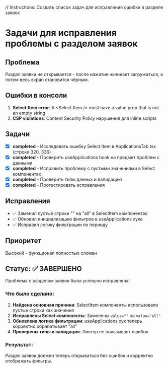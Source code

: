 // Instructions: Создать список задач для исправления ошибки в разделе заявок

# Задачи для исправления проблемы с разделом заявок

## Проблема
Раздел заявки не открывается - после нажатия начинает загружаться, а потом весь экран становится чёрным.

## Ошибки в консоли
1. **Select.Item error**: A <Select.Item /> must have a value prop that is not an empty string
2. **CSP violations**: Content Security Policy нарушения для inline scripts

## Задачи
- [x] **completed** - Исследовать ошибку Select.Item в ApplicationsTab.tsx (строки 320, 336)
- [x] **completed** - Проверить useApplications hook на предмет проблем с данными
- [x] **completed** - Исправить проблему с пустыми значениями в Select компонентах
- [x] **completed** - Проверить типы данных и валидацию
- [x] **completed** - Протестировать исправления

## Исправления
- ✅ Заменил пустые строки "" на "all" в SelectItem компонентах
- ✅ Обновил инициализацию фильтров в useApplications хуке
- ✅ Исправил логику фильтрации по периоду

## Приоритет
Высокий - функционал полностью сломан

## Статус: ✅ ЗАВЕРШЕНО
Проблема с разделом заявок была успешно исправлена!

### Что было сделано:
1. **Найдена основная причина**: SelectItem компоненты использовали пустые строки как значения
2. **Исправлены Select компоненты**: Заменены `value=""` на `value="all"`
3. **Обновлена логика фильтрации**: useApplications хук теперь корректно обрабатывает "all"
4. **Проверены типы и валидация**: Линтер не показывает ошибок

### Результат:
Раздел заявок должен теперь открываться без ошибок и корректно отображать фильтры.
